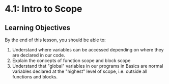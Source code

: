 # 4.1: Intro to Scope

## Learning Objectives

By the end of this lesson, you should be able to:

1. Understand where variables can be accessed depending on where they are declared in our code.
2. Explain the concepts of function scope and block scope
3. Understand that "global" variables in our programs in Basics are normal variables declared at the "highest" level of scope, i.e. outside all functions and blocks.
